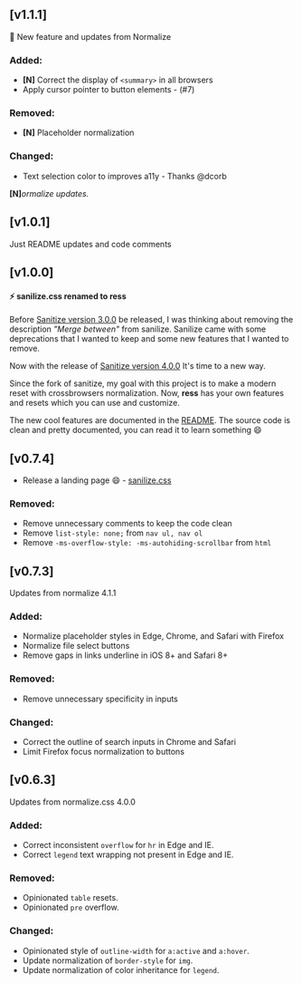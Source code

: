 ## [v1.1.1]
:tada: New feature and updates from Normalize

### Added:
- **[N]** Correct the display of `<summary>` in all browsers
- Apply cursor pointer to button elements - (#7)

### Removed:
- **[N]** Placeholder normalization

### Changed:
- Text selection color to improves a11y - Thanks @dcorb

**[N]**_ormalize updates._

## [v1.0.1]
Just README updates and code comments


## [v1.0.0]
#### :zap: sanilize.css renamed to ress

Before [Sanitize version 3.0.0](https://github.com/10up/sanitize.css/commit/8eb14223c1d5c928a2a51b17d4227849e7b5bdb7) be released, I was thinking about removing the description _"Merge between"_ from sanilize. Sanilize came with some deprecations that I wanted to keep and some new features that I wanted to remove.

Now with the release of [Sanitize version 4.0.0](https://github.com/10up/sanitize.css/commit/bf3d695016cbd5d17c89361d4273f3d5f69aa0ee) It's time to a new way.

Since the fork of sanitize, my goal with this project is to make a modern reset with crossbrowsers normalization. Now, **ress** has your own features and resets which you can use and customize.

The new cool features are documented in the [README](README.md/#features). The source code is clean and pretty documented, you can read it to learn something :smile:

## [v0.7.4]
- Release a landing page :smile: - [sanilize.css](http://filipelinhares.github.io/sanilize.css/)

### Removed:
- Remove unnecessary comments to keep the code clean
- Remove `list-style: none;` from `nav ul, nav ol`
- Remove `-ms-overflow-style: -ms-autohiding-scrollbar` from `html`

## [v0.7.3]
Updates from normalize 4.1.1


### Added:
- Normalize placeholder styles in Edge, Chrome, and Safari with Firefox
- Normalize file select buttons
- Remove gaps in links underline in iOS 8+ and Safari 8+

### Removed:
- Remove unnecessary specificity in inputs

### Changed:
- Correct the outline of search inputs in Chrome and Safari
- Limit Firefox focus normalization to buttons

## [v0.6.3]
Updates from normalize.css 4.0.0

### Added:
- Correct inconsistent `overflow` for `hr` in Edge and IE.
- Correct `legend` text wrapping not present in Edge and IE.

### Removed:
- Opinionated `table` resets.
- Opinionated `pre` overflow.

### Changed:
- Opinionated style of `outline-width` for `a:active` and `a:hover`.
- Update normalization of `border-style` for `img`.
- Update normalization of color inheritance for `legend`.
